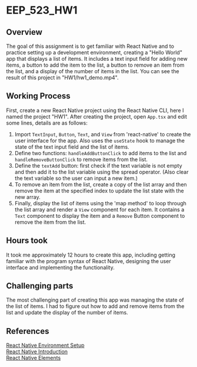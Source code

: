# EEP_523_HW1

## Overview
The goal of this assignment is to get familiar with React Native and to practice setting up a development environment, creating a "Hello World" app that displays a list of items. It includes a text input field for adding new items, a button to add the item to the list, a button to remove an item from the list, and a display of the number of items in the list. You can see the result of this project in "HW1/hw1_demo.mp4".

## Working Process
First, create a new React Native project using the React Native CLI, here I named the project "HW1". After creating the project, open `App.tsx` and edit some lines, details are as follows:

1. Import `TextInput`, `Button`, `Text`, and `View` from 'react-native' to create the user interface for the app. Also uses the `useState` hook to manage the state of the text input field and the list of items.
2. Define two functions: `handleAddButtonClick` to add items to the list and `handleRemoveButtonClick` to remove items from the list.
3. Define the `textAdd` button: first check if the text variable is not empty and then add it to the list variable using the spread operator. (Also clear the text variable so the user can input a new item.)
4. To remove an item from the list, create a copy of the list array and then remove the item at the specified index to update the list state with the new array.
5. Finally, display the list of items using the 'map method' to loop through the list array and render a `View` component for each item. It contains a `Text` component to display the item and a `Remove` Button component to remove the item from the list.


## Hours took
It took me approximately 12 hours to create this app, including getting familiar with the program syntax of React Native, designing the user interface and implementing the functionality.

## Challenging parts
The most challenging part of creating this app was managing the state of the list of items. I had to figure out how to add and remove items from the list and update the display of the number of items.

## References<br>
[React Native Environment Setup](https://reactnative.dev/docs/environment-setup?guide=native)<br>
[React Native Introduction](https://reactnative.dev/docs/getting-started)<br>
[React Native Elements](https://reactnativeelements.com/docs)<br>
